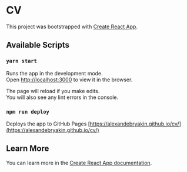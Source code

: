 # CV

This project was bootstrapped with [Create React App](https://github.com/facebook/create-react-app).

## Available Scripts

### `yarn start`

Runs the app in the development mode.\
Open [http://localhost:3000](http://localhost:3000) to view it in the browser.

The page will reload if you make edits.\
You will also see any lint errors in the console.

### `npm run deploy`

Deploys the app to GitHub Pages [https://alexandebryakin.github.io/cv/](https://alexandebryakin.github.io/cv/)

## Learn More

You can learn more in the [Create React App documentation](https://facebook.github.io/create-react-app/docs/getting-started).
